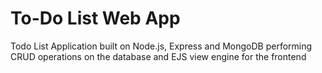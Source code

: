 # To-Do List Web App

Todo List Application built on Node.js, Express and MongoDB performing CRUD operations on the database and EJS view engine for the frontend
